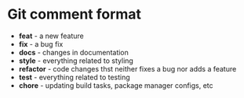 # Git comment format

- **feat** - a new feature
- **fix** - a bug fix
- **docs** - changes in documentation
- **style** - everything related to styling
- **refactor** - code changes thst neither fixes a bug nor adds a feature
- **test** - everything related to testing
- **chore** - updating build tasks, package manager configs, etc
